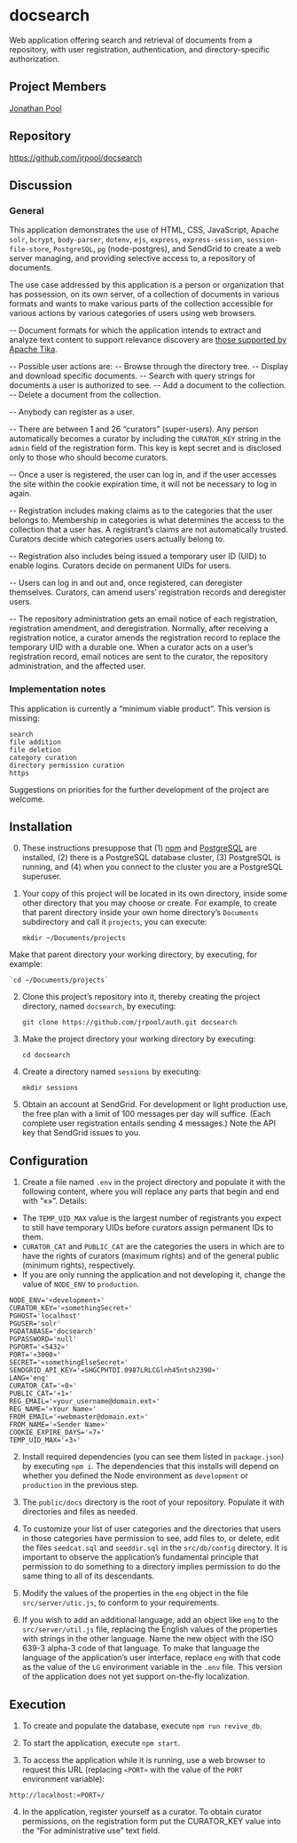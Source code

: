 # docsearch

Web application offering search and retrieval of documents from a repository, with user registration, authentication, and directory-specific authorization.

## Project Members

[Jonathan Pool](https://github.com/jrpool)

## Repository

https://github.com/jrpool/docsearch

## Discussion

### General

This application demonstrates the use of HTML, CSS, JavaScript, Apache `solr`, `bcrypt`, `body-parser`, `dotenv`, `ejs`, `express`, `express-session`, `session-file-store`, `PostgreSQL`, `pg` (node-postgres), and SendGrid to create a web server managing, and providing selective access to, a repository of documents.

The use case addressed by this application is a person or organization that has possession, on its own server, of a collection of documents in various formats and wants to make various parts of the collection accessible for various actions by various categories of users using web browsers.

-- Document formats for which the application intends to extract and analyze text content to support relevance discovery are <a href="http://tika.apache.org/1.16/formats.html">those supported by Apache Tika</a>.

-- Possible user actions are:
    -- Browse through the directory tree.
    -- Display and download specific documents.
    -- Search with query strings for documents a user is authorized to see.
    -- Add a document to the collection.
    -- Delete a document from the collection.

-- Anybody can register as a user.

-- There are between 1 and 26 “curators” (super-users). Any person automatically becomes a curator by including the `CURATOR_KEY` string in the `admin` field of the registration form. This key is kept secret and is disclosed only to those who should become curators.

-- Once a user is registered, the user can log in, and if the user accesses the site within the cookie expiration time, it will not be necessary to log in again.

-- Registration includes making claims as to the categories that the user belongs to. Membership in categories is what determines the access to the collection that a user has. A registrant’s claims are not automatically trusted. Curators decide which categories users actually belong to.

-- Registration also includes being issued a temporary user ID (UID) to enable logins. Curators decide on permanent UIDs for users.

-- Users can log in and out and, once registered, can deregister themselves. Curators, can amend users’ registration records and deregister users.

-- The repository administration gets an email notice of each registration, registration amendment, and deregistration. Normally, after receiving a registration notice, a curator amends the registration record to replace the temporary UID with a durable one. When a curator acts on a user’s registration record, email notices are sent to the curator, the repository administration, and the affected user.

### Implementation notes

This application is currently a “minimum viable product”. This version is missing:

```
search
file addition
file deletion
category curation
directory permission curation
https
```

Suggestions on priorities for the further development of the project are welcome.

## Installation

0. These instructions presuppose that (1) [npm][npm] and [PostgreSQL][pg] are installed, (2) there is a PostgreSQL database cluster, (3) PostgreSQL is running, and (4) when you connect to the cluster you are a PostgreSQL superuser.

1. Your copy of this project will be located in its own directory, inside some other directory that you may choose or create. For example, to create that parent directory inside your own home directory’s `Documents` subdirectory and call it `projects`, you can execute:

    `mkdir ~/Documents/projects`

Make that parent directory your working directory, by executing, for example:

    `cd ~/Documents/projects`

2. Clone this project’s repository into it, thereby creating the project directory, named `docsearch`, by executing:

    `git clone https://github.com/jrpool/auth.git docsearch`

3. Make the project directory your working directory by executing:

    `cd docsearch`

4. Create a directory named `sessions` by executing:

    `mkdir sessions`

5. Obtain an account at SendGrid. For development or light production use, the free plan with a limit of 100 messages per day will suffice. (Each complete user registration entails sending 4 messages.) Note the API key that SendGrid issues to you.

## Configuration

1. Create a file named `.env` in the project directory and populate it with the following content, where you will replace any parts that begin and end with “«»”. Details:

- The `TEMP_UID_MAX` value is the largest number of registrants you expect to still have temporary UIDs before curators assign permanent IDs to them.
- `CURATOR_CAT` and `PUBLIC_CAT` are the categories the users in which are to have the rights of curators (maximum rights) and of the general public (minimum rights), respectively.
- If you are only running the application and not developing it, change the value of `NODE_ENV` to `production`.

```
NODE_ENV='«development»'
CURATOR_KEY='«somethingSecret»'
PGHOST='localhost'
PGUSER='solr'
PGDATABASE='docsearch'
PGPASSWORD='null'
PGPORT='«5432»'
PORT='«3000»'
SECRET='«somethingElseSecret»'
SENDGRID_API_KEY='«SHGCPHTDI.0987LRLCGlnh45ntsh2390»'
LANG='eng'
CURATOR_CAT='«0»'
PUBLIC_CAT='«1»'
REG_EMAIL='«your_username@domain.ext»'
REG_NAME='«Your Name»'
FROM_EMAIL='«webmaster@domain.ext»'
FROM_NAME='«Sender Name»'
COOKIE_EXPIRE_DAYS='«7»'
TEMP_UID_MAX='«3»'
```

2. Install required dependencies (you can see them listed in `package.json`) by executing `npm i`. The dependencies that this installs will depend on whether you defined the Node environment as `development` or `production` in the previous step.

3. The `public/docs` directory is the root of your repository. Populate it with directories and files as needed.

4. To customize your list of user categories and the directories that users in those categories have permission to see, add files to, or delete, edit the files `seedcat.sql` and `seeddir.sql` in the `src/db/config` directory. It is important to observe the application’s fundamental principle that permission to do something to a directory implies permission to do the same thing to all of its descendants.

5. Modify the values of the properties in the `eng` object in the file `src/server/utic.js`, to conform to your requirements.

6. If you wish to add an additional language, add an object like `eng` to the `src/server/util.js` file, replacing the English values of the properties with strings in the other language. Name the new object with the ISO 639-3 alpha-3 code of that language. To make that language the language of the application’s user interface, replace `eng` with that code as the value of the `LG` environment variable in the `.env` file. This version of the application does not yet support on-the-fly localization.

## Execution

1. To create and populate the database, execute `npm run revive_db`.

2. To start the application, execute `npm start`.

3. To access the application while it is running, use a web browser to request this URL (replacing `«PORT»` with the value of the `PORT` environment variable):

`http://localhost:«PORT»/`

4. In the application, register yourself as a curator. To obtain curator permissions, on the registration form put the CURATOR_KEY value into the “For administrative use” text field.

[lg]: https://www.learnersguild.org
[npm]: https://www.npmjs.com/
[pg]: https://www.postgresql.org/
